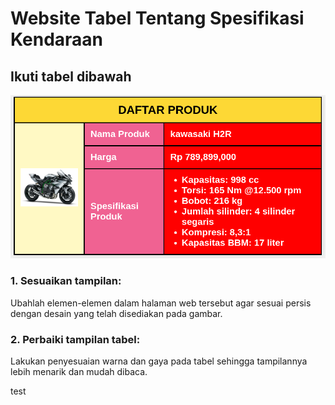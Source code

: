 # Website Tabel Tentang Spesifikasi Kendaraan

## Ikuti tabel dibawah
![Preview](img/contoh.png)

### 1. Sesuaikan tampilan: 
Ubahlah elemen-elemen dalam halaman web tersebut agar sesuai persis dengan desain yang telah disediakan pada gambar.

### 2. Perbaiki tampilan tabel: 
Lakukan penyesuaian warna dan gaya pada tabel sehingga tampilannya lebih menarik dan mudah dibaca.


test